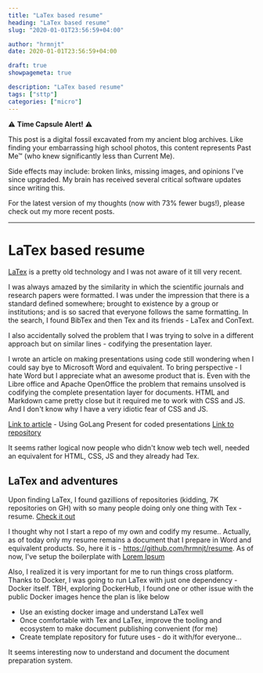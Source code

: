```yaml
---
title: "LaTex based resume"
heading: "LaTex based resume"
slug: "2020-01-01T23:56:59+04:00"

author: "hrmnjt"
date: 2020-01-01T23:56:59+04:00

draft: true
showpagemeta: true

description: "LaTex based resume"
tags: ["sttp"]
categories: ["micro"]
---
```


⚠️ **Time Capsule Alert!** ⚠️

This post is a digital fossil excavated from my ancient blog archives. Like finding your embarrassing high school photos, this content represents Past Me™ (who knew significantly less than Current Me).

Side effects may include: broken links, missing images, and opinions I've since upgraded. My brain has received several critical software updates since writing this.

For the latest version of my thoughts (now with 73% fewer bugs!), please check out my more recent posts.

---

# LaTex based resume

[LaTex](https://www.latex-project.org/) is a pretty old technology and I was not aware of it till very recent.

I was always amazed by the similarity in which the scientific journals and research papers were formatted. I was under the impression that there is a standard defined somewhere; brought to existence by a group or institutions; and is so sacred that everyone follows the same formatting. In the search, I found BibTex and then Tex and its friends - LaTex and ConText.

I also accidentally solved the problem that I was trying to solve in a different approach but on similar lines - codifying the presentation layer.

I wrote an article on making presentations using code still wondering when I could say bye to Microsoft Word and equivalent. To bring perspective - I hate Word but I appreciate what an awesome product that is. Even with the Libre office and Apache OpenOffice the problem that remains unsolved is codifying the complete presentation layer for documents. HTML and Markdown came pretty close but it required me to work with CSS and JS. And I don't know why I have a very idiotic fear of CSS and JS.

[Link to article](https://hrmn.in/microblog/coded-presentation/) - Using GoLang Present for coded presentations
[Link to repository](https://github.com/hrmnjt/way-to-go-present)

It seems rather logical now people who didn't know web tech well, needed an equivalent for HTML, CSS, JS and they already had Tex.

## LaTex and adventures

Upon finding LaTex, I found gazillions of repositories (kidding, 7K repositories on GH) with so many people doing only one thing with Tex - resume. [Check it out](https://github.com/search?l=TeX&q=resume&type=Repositories)

I thought why not I start a repo of my own and codify my resume.. Actually, as of today only my resume remains a document that I prepare in Word and equivalent products. So, here it is - https://github.com/hrmnjt/resume. As of now, I've setup the boilerplate with [Lorem Ipsum](https://lipsum.com/)

Also, I realized it is very important for me to run things cross platform. Thanks to Docker, I was going to run LaTex with just one dependency - Docker itself. TBH, exploring DockerHub, I found one or other issue with the public Docker images hence the plan is like below
- Use an existing docker image and understand LaTex well
- Once comfortable with Tex and LaTex, improve the tooling and ecosystem to make document publishing convenient (for me)
- Create template repository for future uses - do it with/for everyone...

It seems interesting now to understand and document the document preparation system.
